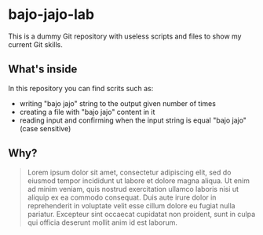 # bajo-jajo-lab
This is a dummy Git repository with useless scripts and files to show my current Git skills.

## What's inside
In this repository you can find scrits such as:

- writing "bajo jajo" string to the output given number of times
- creating a file with "bajo jajo" content in it
- reading input and confirming when the input string is equal "bajo jajo" (case sensitive)

## Why?
> Lorem ipsum dolor sit amet, consectetur adipiscing elit, sed do eiusmod tempor incididunt ut labore et dolore magna aliqua. Ut enim ad minim veniam, quis nostrud exercitation ullamco laboris nisi ut aliquip ex ea commodo consequat. Duis aute irure dolor in reprehenderit in voluptate velit esse cillum dolore eu fugiat nulla pariatur. Excepteur sint occaecat cupidatat non proident, sunt in culpa qui officia deserunt mollit anim id est laborum.
